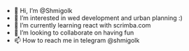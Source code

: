 - 👋 Hi, I’m @Shmigolk
- 👀 I’m interested in wed development and urban planning :)
- 🌱 I’m currently learning react with scrimba.com
- 💞️ I’m looking to collaborate on having fun 
- 📫 How to reach me in telegram @shmigolk

<!---
Shmigolk/Shmigolk is a ✨ special ✨ repository because its `README.md` (this file) appears on your GitHub profile.
You can click the Preview link to take a look at your changes.
--->
